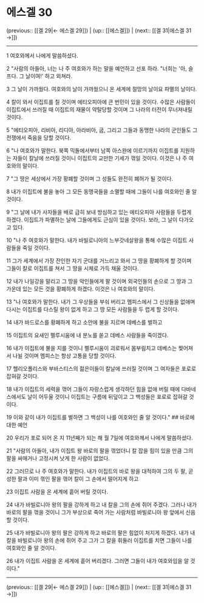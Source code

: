 # 에스겔 30

(previous:: [[겔 29|← 에스겔 29]]) | (up:: [[에스겔]]) | (next:: [[겔 31|에스겔 31 →]])

***




1 
여호와께서 나에게 말씀하셨다. 



2 
"사람의 아들아, 너는 나 주 여호와가 하는 말을 예언하고 선포 하라. "너희는 '아, 슬프다. 그 날이여!' 하고 외쳐라. 



3 
그 날이 가까웠다. 여호와의 날이 가까웠으니 온 세계에 절망의 날이요 파멸의 날이다. 



4 
칼이 와서 이집트를 칠 것이며 에티오피아에 큰 번민이 있을 것이다. 수많은 사람들이 이집트에서 쓰러질 때 이집트의 재물이 약탈당할 것이며 그 나라의 터전이 무너져내릴 것이다. 



5 
"에티오피아, 리비아, 리디아, 아라비아, 굽, 그리고 그들과 동맹한 나라의 군인들도 그 전쟁에서 죽음을 당할 것이다. 



6 
"나 여호와가 말한다. 북쪽 믹돌에서부터 남쪽 아스완에 이르기까지 이집트를 지원하는 자들이 칼날에 쓰러질 것이니 이집트의 교만한 기세가 꺾일 것이다. 이것은 나 주 여호와의 말이다. 



7 
"그 땅은 세상에서 가장 황폐할 것이며 그 성들도 완전히 폐허가 될 것이다. 



8 
내가 이집트에 불을 놓아 그 모든 동맹국들을 소멸할 때에 그들이 나를 여호와인 줄 알 것이다. 



9 
"그 날에 내가 사자들을 배로 급히 보내 방심하고 있는 에티오피아 사람들을 두렵게 하겠다. 이집트가 파멸하는 날에 그들에게도 근심이 있을 것이다. 보라, 그 날이 다가오고 있다. 



10 
"나 주 여호와가 말한다. 내가 바빌로니아의 느부갓네살왕을 통해 수많은 이집트 사람들을 죽일 것이다. 



11 
그가 세계에서 가장 잔인한 자기 군대를 거느리고 와서 그 땅을 황폐하게 할 것이며 그들이 칼로 이집트를 쳐서 그 땅을 시체로 가득 채울 것이다. 



12 
내가 나일강을 말리고 그 땅을 악인들에게 팔 것이며 외국인들의 손으로 그 땅과 그 가운데 있는 모든 것을 황폐하게 하겠다. 이것은 나 여호와의 말이다. 



13 
"나 여호와가 말한다. 내가 그 우상들을 부숴 버리고 멤피스에서 그 신상들을 없애며 다시는 이집트를 다스릴 왕이 없게 하고 그 땅 모든 사람들을 두 렵게 할 것이다. 



14 
내가 바드로스를 황폐하게 하고 소안에 불을 지르며 데베스를 벌하고 



15 
이집트의 요새인 펠루시움에 내 분노를 쏟고 데베스 사람들을 죽이겠다. 



16 
내가 이집트에 불을 지를 것이니 펠루시움이 괴로워서 몸부림치고 데베스는 찢어져서 나뉠 것이며 멤피스는 항상 고통을 당할 것이다. 



17 
헬리오폴리스와 부바스티스의 젊은이들이 칼날에 쓰러질 것이며 그 여자들은 포로로 잡혀갈 것이다. 



18 
내가 이집트의 세력을 꺾어 그들이 자랑스럽게 생각하던 힘을 없애 버릴 때에 다바네스에서도 날이 어두울 것이니 이집트는 구름에 뒤덮이고 그 백성들은 포로로 잡혀갈 것이다. 



19 
이와 같이 내가 이집트를 벌하면 그 백성이 나를 여호와인 줄 알 것이다." ## 바로에 대한 예언 



20 
우리가 포로 되어 온 지 11년째가 되는 해 월 7일에 여호와께서 나에게 말씀하셨다. 



21 
"사람의 아들아, 내가 이집트 왕 바로의 팔을 꺾었더니 칼 잡을 힘이 있을 만큼 그의 팔을 싸매거나 고정시켜 낫게 한 사람이 없었다. 



22 
그러므로 나 주 여호와가 말한다. 내가 이집트의 바로 왕을 대적하여 그의 두 팔, 곧 성한 팔과 이미 꺾인 팔을 꺾어 칼이 그 손에서 떨어지게 하고 



23 
이집트 사람을 온 세계에 흩어 버릴 것이다. 



24 
내가 바빌로니아 왕의 팔을 강하게 하고 내 칼을 그의 손에 쥐어 주겠다. 그러나 내가 바로의 팔을 꺾을 것이니 그가 부상으로 죽어 가는 사람처럼 바빌로니아 왕 앞에서 신음할 것이다. 



25 
내가 바빌로니아 왕의 팔은 강하게 하고 바로의 팔은 힘없이 처지게 하겠다. 내가 내 칼을 바빌로니아 왕의 손에 쥐어 주고 그가 그 칼을 휘둘러 이집트를 치면 그들이 나를 여호와인 줄 알 것이다. 



26 
내가 이집트 사람을 온 세계에 흩어 버리겠다. 그러면 그들이 내가 여호와임을 알 것이다."

***

(previous:: [[겔 29|← 에스겔 29]]) | (up:: [[에스겔]]) | (next:: [[겔 31|에스겔 31 →]])
